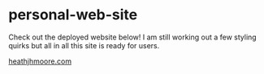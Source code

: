 # personal-web-site

Check out the deployed website below! I am still working out a few styling quirks but all in all this site is ready for users.

[heathjhmoore.com](www.google.com)
